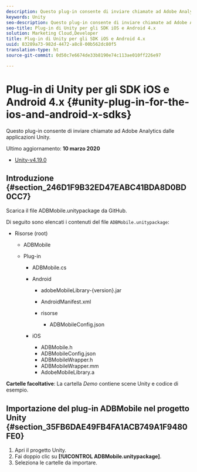 ```yaml
---
description: Questo plug-in consente di inviare chiamate ad Adobe Analytics dalle applicazioni Unity.
keywords: Unity
seo-description: Questo plug-in consente di inviare chiamate ad Adobe Analytics dalle applicazioni Unity.
seo-title: Plug-in di Unity per gli SDK iOS e Android 4.x
solution: Marketing Cloud,Developer
title: Plug-in di Unity per gli SDK iOS e Android 4.x
uuid: 83289a73-982d-4472-a8c8-00b562dc80f5
translation-type: ht
source-git-commit: 0d50c7e6674de33b8190e74c113ae010ff226e97

---
```



# Plug-in di Unity per gli SDK iOS e Android 4.x {#unity-plug-in-for-the-ios-and-android-x-sdks}

Questo plug-in consente di inviare chiamate ad Adobe Analytics dalle applicazioni Unity.

Ultimo aggiornamento: **10 marzo 2020**
* [Unity-v4.19.0](https://github.com/Adobe-Marketing-Cloud/mobile-services/releases/tag/v4.19.0-Unity)

## Introduzione {#section_246D1F9B32ED47EABC41BDA8D0BD0CC7}

Scarica il file ADBMobile.unitypackage da GitHub.

Di seguito sono elencati i contenuti del file `ADBMobile.unitypackage`:

* Risorse (root)

   * ADBMobile

   * Plug-in

      * ADBMobile.cs
      * Android

         * adobeMobileLibrary-{version}.jar
         * AndroidManifest.xml
         * risorse

            * ADBMobileConfig.json
      * iOS

         * ADBMobile.h
         * ADBMobileConfig.json
         * ADBMobileWrapper.h
         * ADBMobileWrapper.mm
         * AdobeMobileLibrary.a


**Cartelle facoltative**: La cartella *Demo* contiene scene Unity e codice di esempio.

## Importazione del plug-in ADBMobile nel progetto Unity {#section_35FB6DAE49FB4FA1ACB749A1F9480FE0}

1. Apri il progetto Unity.
1. Fai doppio clic su **[!UICONTROL ADBMobile.unitypackage]**.
1. Seleziona le cartelle da importare.

